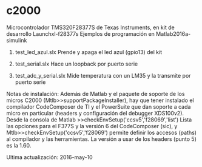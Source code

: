 # c2000
Microcontrolador TMS320F28377S de Texas Instruments, en kit de desarrollo Launchxl-f28377s
Ejemplos de programación en Matlab2016a-simulink

1) test_led_azul.slx    Prende y apaga el led azul (gpio13) del kit

2) test_serial.slx    Hace un loopback por puerto serie

3) test_adc_y_serial.slx    Mide temperatura con un LM35 y la transmite por puerto serie

Notas de instalación: Además de Matlab y el paquete de soporte de los micros C2000 
(Mtlb>>supportPackageInstaller), hay que tener instalado el compilador CodeComposer de 
TI y el PowerSuite que dan soporte a cada micro en particular (headers y configuración 
del debugger XDS100v2).
Desde la consola de Matlab >>checkEnvSetup('ccsv5','f28069','list')
Lista las opciones para el F377S y la versión 6 del CodeComposer (sic), y
Mtlb>>checkEnvSetup('ccsv5','f28069') 
permite definir los accesos (paths) al compilador y las herramientas.
La versión a usar de los headers (punto 5) es la 1.60.

Ultima actualización: 2016-may-10
